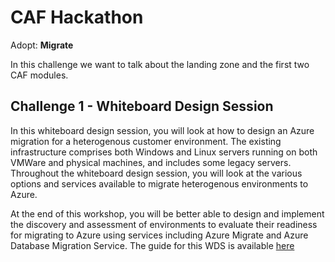 # CAF Hackathon

Adopt: **Migrate**



In this challenge we want to talk about the landing zone and the first two CAF modules.

## Challenge 1 - Whiteboard Design Session

In this whiteboard design session, you will look at how to design an Azure migration for a heterogenous customer environment. The existing infrastructure comprises both Windows and Linux servers running on both VMWare and physical machines, and includes some legacy servers. Throughout the whiteboard design session, you will look at the various options and services available to migrate heterogenous environments to Azure.

At the end of this workshop, you will be better able to design and implement the discovery and assessment of environments to evaluate their readiness for migrating to Azure using services including Azure Migrate and Azure Database Migration Service.
The guide for this WDS is available [here](/03-CAF%20Migrate%20-%20LoB%20Migration/CAF-Migrate-WDS/WDS%20student%20guide%20-%20Line-of-business%20application%20migration.md)
